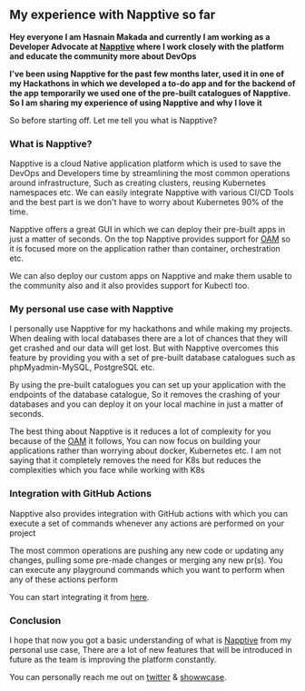 ## My experience with Napptive so far

**Hey everyone I am Hasnain Makada and currently I am working as a Developer Advocate at [Napptive](https://napptive.com/) where I work closely with the platform and educate the community more about DevOps**

**I've been using Napptive for the past few months later, used it in one of my Hackathons in which we developed a to-do app and for the backend of the app 
temporarily we used one of the pre-built catalogues of Napptive. So I am sharing my experience of using Napptive and why I love it**

So before starting off. Let me tell you what is Napptive?

### What is Napptive?

Napptive is a cloud Native application platform which is used to save the DevOps and Developers time by streamlining the most common operations around infrastructure, Such as creating clusters, reusing Kubernetes namespaces etc. We can easily integrate Napptive with various CI/CD Tools and the best part is we don't have to worry about Kubernetes 90% of the time.

Napptive offers a great GUI in which we can deploy their pre-built apps in just a matter of seconds. On the top Napptive provides support for [OAM](https://oam.dev/) so it is focused more on the application rather than container, orchestration etc.

We can also deploy our custom apps on Napptive and make them usable to the community also and it also provides support for Kubectl too.

### My personal use case with Napptive

I personally use Napptive for my hackathons and while making my projects. When dealing with local databases there are a lot of chances that they will get crashed and our data will get lost. But with Napptive overcomes this feature by providing you with a set of pre-built database catalogues such as phpMyadmin-MySQL, PostgreSQL etc.

By using the pre-built catalogues you can set up your application with the endpoints of the database catalogue, So it removes the crashing of your databases and you can deploy it on your local machine in just a matter of seconds.

The best thing about Napptive is it reduces a lot of complexity for you because of the [OAM](https://oam.dev) it follows, You can now focus on building your applications rather than worrying about docker, Kubernetes etc. I am not saying that it completely removes the need for K8s but reduces the complexities which you face while working with K8s

### Integration with GitHub Actions

Napptive also provides integration with GitHub actions with which you can execute a set of commands whenever any actions are performed on your project

The most common operations are pushing any new code or updating any changes, pulling some pre-made changes or merging any new pr(s). You can execute any playground commands which you want to perform when any of these actions perform

You can start integrating it from [here](https://docs.napptive.com/Actions.html).

### Conclusion

I hope that now you got a basic understanding of what is [Napptive](https://napptive.com/) from my personal use case, There are a lot of new features that will be introduced in future as the team is improving the platform constantly.

You can personally reach me out on [twitter](https://twitter.com/Hasnain_Makada) & [showwcase](https://showwcase.com/hasnainmakada-99).